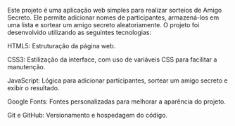 Este projeto é uma aplicação web simples para realizar sorteios de Amigo Secreto. Ele permite adicionar nomes de participantes, armazená-los em uma lista e sortear um amigo secreto aleatoriamente.
O projeto foi desenvolvido utilizando as seguintes tecnologias:

HTML5: Estruturação da página web.

CSS3: Estilização da interface, com uso de variáveis CSS para facilitar a manutenção.

JavaScript: Lógica para adicionar participantes, sortear um amigo secreto e exibir o resultado.

Google Fonts: Fontes personalizadas para melhorar a aparência do projeto.

Git e GitHub: Versionamento e hospedagem do código.
